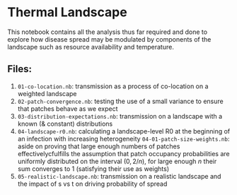 # Thermal Landscape 

This notebook contains all the analysis thus far required and done to explore how disease spread may be modulated by components of the landscape such as resource availability and temperature. 

## Files:
   1. `01-co-location.nb`: transmission as a process of co-location on a weighted landscape 
   2. `02-patch-convergence.nb`: testing the use of a small variance to ensure that patches behave as we expect
   3. `03-distribution-expectations.nb`: transmission on a landscape with a known (& constant) distributions
   4. `04-landscape-r0.nb`: calculating a landscape-level R0 at the beginning of an infection with
   increasing heterogeneity 
      `04-01-patch-size-weights.nb`: aside on proving that large enough numbers of patches effectivelycfulfills the assumption that patch occupancy probabilities are uniformly distributed on the interval $(0, 2/n)$, for large enough $n$ their sum converges to 1 (satisfying their use as weights)
   5. `05-realistic-landscape.nb`: transmission on a realistic landscape and the impact of s vs t on driving 
   probability of spread
